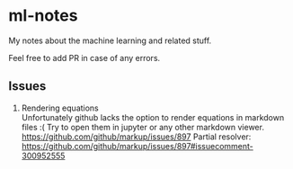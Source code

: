 # ml-notes
My notes about the machine learning and related stuff.

Feel free to add PR in case of any errors. 


## Issues
1. Rendering equations  
  Unfortunately github lacks the option to render equations in markdown files :(
  Try to open them in jupyter or any other markdown viewer.
  https://github.com/github/markup/issues/897
  Partial resolver: https://github.com/github/markup/issues/897#issuecomment-300952555

